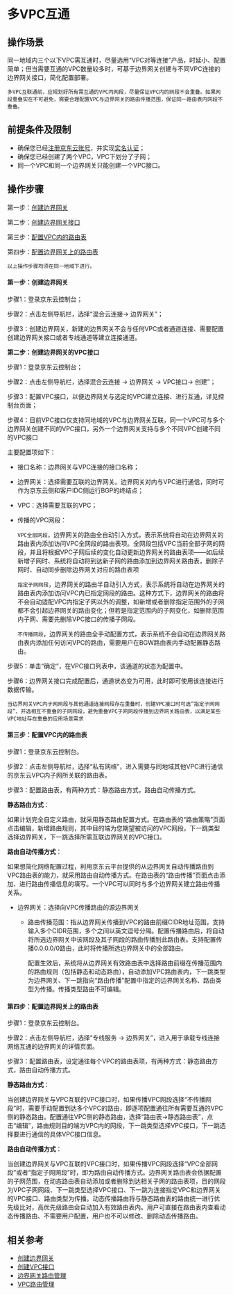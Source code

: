 # 多VPC互通

## 操作场景
同一地域内三个以下VPC需互通时，尽量选用“VPC对等连接”产品，时延小、配置简单；但当需要互通的VPC数量较多时，可基于边界网关创建与不同VPC连接的边界网关接口，简化配置部署。

``
多VPC互联通前，应规划好所有需互通的VPC内网段，尽量保证VPC内的网段不会重叠。如果网段重叠实在不可避免，需要合理配置VPC与边界网关的路由传播范围，保证同一路由表内网段不重叠。
``
## 前提条件及限制
- 确保您已经[注册京东云账号](https://user.jdcloud.com/register?returnUrl=https%3A%2F%2Fwww.jdcloud.com%2F)，并实现[实名认证](https://docs.jdcloud.com/cn/real-name-verification/introduction)；
- 确保您已经创建了两个VPC，VPC下划分了子网；
- 同一个VPC和同一个边界网关只能创建一个VPC接口。


## 操作步骤

第一步：[创建边界网关](multiple-vpcs-interconnection#user-content-1)

第二步：[创建边界网关接口](multiple-vpcs-interconnection#user-content-2)

第三步：[配置VPC内的路由表](multiple-vpcs-interconnection#user-content-3)

第四步：[配置边界网关上的路由表](multiple-vpcs-interconnection#user-content-4)

```
以上操作步骤均须在同一地域下进行。
```

#### **第一步：创建边界网关**

<div id="user-content-1"> </div>

步骤1：登录京东云控制台；

步骤2：点击左侧导航栏，选择“混合云连接-> 边界网关”；

步骤3：创建边界网关，新建的边界网关不会与任何VPC或者通道连接、需要配置创建边界网关接口或者专线通道等建立连接通道。



**第二步：创建边界网关的VPC接口**

<div id="user-content-2"> </div>

步骤1：登录京东云控制台；

步骤2：点击左侧导航栏，选择混合云连接 -> 边界网关 -> VPC接口-> 创建”；

步骤3：配置VPC接口，以便边界网关与选定的VPC建立连接、进行互通，详见控制台页面；

步骤4：目前VPC接口仅支持同地域的VPC与边界网关互联，同一个VPC可与多个边界网关创建不同的VPC接口，另外一个边界网关支持与多个不同VPC创建不同的VPC接口

主要配置项如下：

  - 接口名称：边界网关与VPC连接的接口名称；

  - 边界网关：选择需要互联的边界网关。边界网关对内与VPC进行通信，同时可作为京东云侧和客户IDC侧运行BGP的终结点；
  
  - VPC：选择需要互联的VPC；
  
  - 传播的VPC网段：
  
    ``VPC全部网段``，边界网关的路由全自动引入方式，表示系统将自动在边界网关的路由表内添加访问VPC全网段的路由表项。全网段包括VPC当前全部子网的网段，并且将根据VPC子网后续的变化自动更新边界网关的路由表项——如后续新增子网时、系统将自动将到达新子网的路由添加到边界网关路由表，删除子网时、自动同步删除边界网关对应的路由表项
    
    ``指定子网网段``，边界网关的路由半自动引入方式，表示系统将自动在边界网关的路由表内添加访问VPC内已指定网段的路由。这种方式下，边界网关的路由将不会自动适配VPC内指定子网以外的调整，如新增或者删除指定范围外的子网都不会引起边界网关的路由变化；但若是指定范围内的子网变化，如删除范围内子网、需要先删除VPC接口的传播子网段。
    
    ``不传播网段``，边界网关的路由全手动配置方式，表示系统不会自动在边界网关路由表内添加任何访问VPC的路由，需要用户在BGW路由表内手动配置静态路由。

步骤5：单击“确定”，在VPC接口列表中，该通道的状态为配置中。

步骤6：边界网关接口完成配置后，通道状态变为可用，此时即可使用该连接进行数据传输。

```
当边界网关VPC内子网网段与其他通道连接网段存在重叠时，创建VPC接口时可选“指定子网网段”、并选相互不重叠的子网网段，避免重叠VPC子网网段传播到边界网关路由表，以满足某些VPC地址存在重叠的应用场景需求
```


#### **第三步：配置VPC内的路由表**

<div id="user-content-3"> </div>

步骤1：登录京东云控制台。

步骤2：点击左侧导航栏，选择“私有网络”，进入需要与同地域其他VPC进行通信的京东云VPC内子网所关联的路由表。

步骤3：配置路由表，有两种方式：静态路由方式，路由自动传播方式。

 **静态路由方式**：
  
  如果计划完全自定义路由，就采用静态路由配置方式。在路由表的“路由策略”页面点击编辑，新增路由规则，其中目的端为您期望被访问的VPC网段，下一跳类型选择边界网关，下一跳选择所需互联边界网关的VPC接口。

  **路由自动传播方式**：
  
  如果想简化网络配置过程，利用京东云平台提供的从边界网关自动传播路由到VPC路由表的能力，就采用路由自动传播方式。在路由表的“路由传播”页面点击添加、进行路由传播信息的填写。一个VPC可以同时与多个边界网关建立路由传播关系。
  
- 边界网关：选择向VPC传播路由的源边界网关

  - 路由传播范围：指从边界网关传播到VPC的路由前缀CIDR地址范围，支持输入多个CIDR范围，多个之间以英文逗号分隔。配置传播路由后，将自动将所选边界网关中该网段及其子网段的路由传播到此路由表。支持配置传播0.0.0.0/0路由，此时将传播所选边界网关中的全部路由。

      配置生效后，系统将从边界网关有效路由表中选择路由前缀在传播范围内的路由规则（包括静态和动态路由），自动添加VPC路由表内，下一跳类型为边界网关、下一跳指向“路由传播”配置中指定的边界网关名称、路由类型为传播。传播类型路由不可编辑。

#### **第四步：配置边界网关上的路由表**

<div id="user-content-4"> </div>

步骤1：登录京东云控制台。

步骤2：点击左侧导航栏，选择“专线服务 -> 边界网关”，进入用于承载专线连接网络互通的边界网关的详情页面。

步骤3：配置路由表，设定通往每个VPC的路由表项，有两种方式：静态路由方式，路由自动传播方式。

**静态路由方式**：

当创建边界网关与VPC互联的VPC接口时，如果传播VPC网段选择“不传播网段”时，需要手动配置到达多个VPC的路由，即逐项配置通往所有需要互通的VPC侧的静态路由。配置通往VPC侧的静态路由，选择“路由表->静态路由表”，点击“编辑”，路由规则目的端为VPC内的网段，下一跳类型选择VPC接口，下一跳选择要进行通信的具体VPC接口信息。

**路由自动传播方式**：

当创建边界网关与VPC互联的VPC接口时，如果传播VPC网段选择“VPC全部网段”或者“指定子网网段”时，即为路由自动传播方式。边界网关路由表会依据配置的子网范围，在动态路由表自动添加或者删除到达相关子网的路由表项，目的网段为VPC子网网段、下一跳类型选择VPC接口、下一跳为连接指定VPC和边界网关的VPC接口、路由类型为传播。动态传播路由将与静态路由表的路由统一进行优先级比对，高优先级路由会自动加入有效路由表内。用户可直接在路由表内查看动态传播路由、不需要用户配置，用户也不可以修改、删除动态传播路由。

## 相关参考

- [创建边界网关](https://docs.jdcloud.com/cn/direct-connection/border-gateway-configuration)       
- [创建VPC接口](https://docs.jdcloud.com/cn/direct-connection/vpc-attachment-configuration)
- [边界网关路由管理](https://docs.jdcloud.com/cn/direct-connection/border-gateway-route-configuration)
- [VPC路由管理](../Operation-Guide/Route-Table-Configuration.md)




